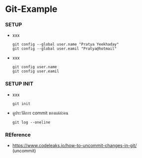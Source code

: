 # Git-Example

### SETUP

- xxx

      git config --global user.name "Pratya Yeekhaday"
      git config --global user.eamil "Pratya@hotmail"

- xxx

      git config user.name
      git config user.eamil

### SETUP INIT

- xxx

      git init 

- ดูประวัติการ commit ของแต่ล่ะคน

      git log --oneline


### REference

- https://www.codeleaks.io/how-to-uncommit-changes-in-git/ (uncommit)


